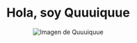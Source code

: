 <div align="center">
    <h1 align="center">Hola, soy Quuuiquue</h1>
    <img src="https://i.imgur.com/Ytw85sZ.png" alt="Imagen de Quuuiquue">
</div>

